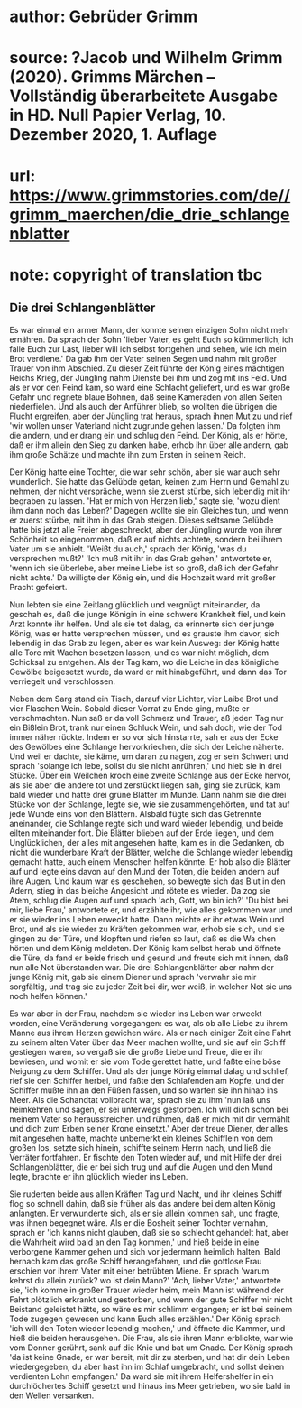 # author: Gebrüder Grimm
# source: ?Jacob und Wilhelm Grimm (2020). Grimms Märchen – Vollständig überarbeitete Ausgabe in HD. Null Papier Verlag, 10. Dezember 2020, 1. Auflage
# url: https://www.grimmstories.com/de//grimm_maerchen/die_drie_schlangenblatter
# note: copyright of translation tbc

## Die drei Schlangenblätter 

Es war einmal ein armer Mann, der konnte seinen einzigen Sohn nicht mehr
ernähren. Da sprach der Sohn 'lieber Vater, es geht Euch so kümmerlich,
ich falle Euch zur Last, lieber will ich selbst fortgehen und sehen, wie
ich mein Brot verdiene.' Da gab ihm der Vater seinen Segen und nahm mit
großer Trauer von ihm Abschied. Zu dieser Zeit führte der König eines
mächtigen Reichs Krieg, der Jüngling nahm Dienste bei ihm und zog mit
ins Feld. Und als er vor den Feind kam, so ward eine Schlacht geliefert,
und es war große Gefahr und regnete blaue Bohnen, daß seine Kameraden
von allen Seiten niederfielen. Und als auch der Anführer blieb, so
wollten die übrigen die Flucht ergreifen, aber der Jüngling trat heraus,
sprach ihnen Mut zu und rief 'wir wollen unser Vaterland nicht zugrunde
gehen lassen.' Da folgten ihm die andern, und er drang ein und schlug
den Feind. Der König, als er hörte, daß er ihm allein den Sieg zu danken
habe, erhob ihn über alle andern, gab ihm große Schätze und machte ihn
zum Ersten in seinem Reich.

Der König hatte eine Tochter, die war sehr schön, aber sie war auch sehr
wunderlich. Sie hatte das Gelübde getan, keinen zum Herrn und Gemahl zu
nehmen, der nicht verspräche, wenn sie zuerst stürbe, sich lebendig mit
ihr begraben zu lassen. 'Hat er mich von Herzen lieb,' sagte sie,
'wozu dient ihm dann noch das Leben?' Dagegen wollte sie ein Gleiches
tun, und wenn er zuerst stürbe, mit ihm in das Grab steigen. Dieses
seltsame Gelübde hatte bis jetzt alle Freier abgeschreckt, aber der
Jüngling wurde von ihrer Schönheit so eingenommen, daß er auf nichts
achtete, sondern bei ihrem Vater um sie anhielt. 'Weißt du auch,'
sprach der König, 'was du versprechen mußt?' 'Ich muß mit ihr in das
Grab gehen,' antwortete er, 'wenn ich sie überlebe, aber meine Liebe
ist so groß, daß ich der Gefahr nicht achte.' Da willigte der König
ein, und die Hochzeit ward mit großer Pracht gefeiert.

Nun lebten sie eine Zeitlang glücklich und vergnügt miteinander, da
geschah es, daß die junge Königin in eine schwere Krankheit fiel, und
kein Arzt konnte ihr helfen. Und als sie tot dalag, da erinnerte sich
der junge König, was er hatte versprechen müssen, und es grauste ihm
davor, sich lebendig in das Grab zu legen, aber es war kein Ausweg: der
König hatte alle Tore mit Wachen besetzen lassen, und es war nicht
möglich, dem Schicksal zu entgehen. Als der Tag kam, wo die Leiche in
das königliche Gewölbe beigesetzt wurde, da ward er mit hinabgeführt,
und dann das Tor verriegelt und verschlossen.

Neben dem Sarg stand ein Tisch, darauf vier Lichter, vier Laibe Brot und
vier Flaschen Wein. Sobald dieser Vorrat zu Ende ging, mußte er
verschmachten. Nun saß er da voll Schmerz und Trauer, aß jeden Tag nur
ein Bißlein Brot, trank nur einen Schluck Wein, und sah doch, wie der
Tod immer näher rückte. Indem er so vor sich hinstarrte, sah er aus der
Ecke des Gewölbes eine Schlange hervorkriechen, die sich der Leiche
näherte. Und weil er dachte, sie käme, um daran zu nagen, zog er sein
Schwert und sprach 'solange ich lebe, sollst du sie nicht anrühren,'
und hieb sie in drei Stücke. Über ein Weilchen kroch eine zweite
Schlange aus der Ecke hervor, als sie aber die andere tot und zerstückt
liegen sah, ging sie zurück, kam bald wieder und hatte drei grüne
Blätter im Munde. Dann nahm sie die drei Stücke von der Schlange, legte
sie, wie sie zusammengehörten, und tat auf jede Wunde eins von den
Blättern. Alsbald fügte sich das Getrennte aneinander, die Schlange
regte sich und ward wieder lebendig, und beide eilten miteinander fort.
Die Blätter blieben auf der Erde liegen, und dem Unglücklichen, der
alles mit angesehen hatte, kam es in die Gedanken, ob nicht die
wunderbare Kraft der Blätter, welche die Schlange wieder lebendig
gemacht hatte, auch einem Menschen helfen könnte. Er hob also die
Blätter auf und legte eins davon auf den Mund der Toten, die beiden
andern auf ihre Augen. Und kaum war es geschehen, so bewegte sich das
Blut in den Adern, stieg in das bleiche Angesicht und rötete es wieder.
Da zog sie Atem, schlug die Augen auf und sprach 'ach, Gott, wo bin
ich?' 'Du bist bei mir, liebe Frau,' antwortete er, und erzählte ihr,
wie alles gekommen war und er sie wieder ins Leben erweckt hatte. Dann
reichte er ihr etwas Wein und Brot, und als sie wieder zu Kräften
gekommen war, erhob sie sich, und sie gingen zu der Türe, und klopften
und riefen so laut, daß es die Wa chen hörten und dem König meldeten.
Der König kam selbst herab und öffnete die Türe, da fand er beide frisch
und gesund und freute sich mit ihnen, daß nun alle Not überstanden war.
Die drei Schlangenblätter aber nahm der junge König mit, gab sie einem
Diener und sprach 'verwahr sie mir sorgfältig, und trag sie zu jeder
Zeit bei dir, wer weiß, in welcher Not sie uns noch helfen können.'

Es war aber in der Frau, nachdem sie wieder ins Leben war erweckt
worden, eine Veränderung vorgegangen: es war, als ob alle Liebe zu ihrem
Manne aus ihrem Herzen gewichen wäre. Als er nach einiger Zeit eine
Fahrt zu seinem alten Vater über das Meer machen wollte, und sie auf ein
Schiff gestiegen waren, so vergaß sie die große Liebe und Treue, die er
ihr bewiesen, und womit er sie vom Tode gerettet hatte, und faßte eine
böse Neigung zu dem Schiffer. Und als der junge König einmal dalag und
schlief, rief sie den Schiffer herbei, und faßte den Schlafenden am
Kopfe, und der Schiffer mußte ihn an den Füßen fassen, und so warfen sie
ihn hinab ins Meer. Als die Schandtat vollbracht war, sprach sie zu ihm
'nun laß uns heimkehren und sagen, er sei unterwegs gestorben. Ich will
dich schon bei meinem Vater so herausstreichen und rühmen, daß er mich
mit dir vermählt und dich zum Erben seiner Krone einsetzt.' Aber der
treue Diener, der alles mit angesehen hatte, machte unbemerkt ein
kleines Schifflein von dem großen los, setzte sich hinein, schiffte
seinem Herrn nach, und ließ die Verräter fortfahren. Er fischte den
Toten wieder auf, und mit Hilfe der drei Schlangenblätter, die er bei
sich trug und auf die Augen und den Mund legte, brachte er ihn glücklich
wieder ins Leben.

Sie ruderten beide aus allen Kräften Tag und Nacht, und ihr kleines
Schiff flog so schnell dahin, daß sie früher als das andere bei dem
alten König anlangten. Er verwunderte sich, als er sie allein kommen
sah, und fragte, was ihnen begegnet wäre. Als er die Bosheit seiner
Tochter vernahm, sprach er 'ich kanns nicht glauben, daß sie so
schlecht gehandelt hat, aber die Wahrheit wird bald an den Tag kommen,'
und hieß beide in eine verborgene Kammer gehen und sich vor jedermann
heimlich halten. Bald hernach kam das große Schiff herangefahren, und
die gottlose Frau erschien vor ihrem Vater mit einer betrübten Miene. Er
sprach 'warum kehrst du allein zurück? wo ist dein Mann?' 'Ach,
lieber Vater,' antwortete sie, 'ich komme in großer Trauer wieder
heim, mein Mann ist während der Fahrt plötzlich erkrankt und gestorben,
und wenn der gute Schiffer mir nicht Beistand geleistet hätte, so wäre
es mir schlimm ergangen; er ist bei seinem Tode zugegen gewesen und kann
Euch alles erzählen.' Der König sprach 'ich will den Toten wieder
lebendig machen,' und öffnete die Kammer, und hieß die beiden
herausgehen. Die Frau, als sie ihren Mann erblickte, war wie vom Donner
gerührt, sank auf die Knie und bat um Gnade. Der König sprach 'da ist
keine Gnade, er war bereit, mit dir zu sterben, und hat dir dein Leben
wiedergegeben, du aber hast ihn im Schlaf umgebracht, und sollst deinen
verdienten Lohn empfangen.' Da ward sie mit ihrem Helfershelfer in ein
durchlöchertes Schiff gesetzt und hinaus ins Meer getrieben, wo sie bald
in den Wellen versanken.

